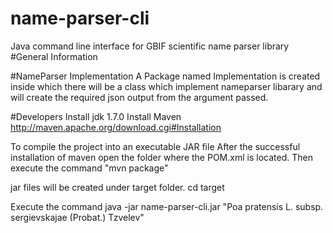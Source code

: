 # name-parser-cli
Java command line interface for GBIF scientific name parser library
#General Information

#NameParser Implementation
A Package named Implementation is created inside which there will be a class which implement nameparser libarary and will create the required json output from the argument passed.

#Developers
  Install jdk 1.7.0
  Install Maven
http://maven.apache.org/download.cgi#Installation

To compile the project into an executable JAR file
After the successful installation of maven open the  folder where the POM.xml is located.
Then execute the command  "mvn package"

jar files will be created under target folder.
cd target

Execute the command 
java -jar name-parser-cli.jar "Poa pratensis L. subsp. sergievskajae (Probat.) Tzvelev"
